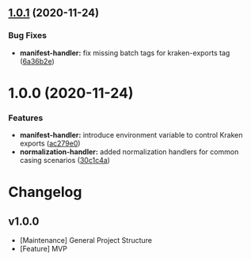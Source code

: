 ## [1.0.1](https://github.com/SMK1085/hull-uaas/compare/v1.0.0...v1.0.1) (2020-11-24)


### Bug Fixes

* **manifest-handler:** fix missing batch tags for kraken-exports tag ([6a36b2e](https://github.com/SMK1085/hull-uaas/commit/6a36b2e5db2fe53b0a9fc0c26932699e736968c1))

# 1.0.0 (2020-11-24)


### Features

* **manifest-handler:** introduce environment variable to control Kraken exports ([ac279e0](https://github.com/SMK1085/hull-uaas/commit/ac279e09163d88f4ca21b1d12cd19d56cbd92567))
* **normalization-handler:** added normalization handlers for common casing scenarios ([30c1c4a](https://github.com/SMK1085/hull-uaas/commit/30c1c4aebf6c19cafb3e1879bdd017ef65aa9b5a))

# Changelog

## v1.0.0

- [Maintenance] General Project Structure
- [Feature] MVP
